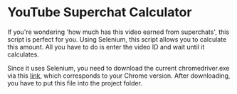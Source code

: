 # YouTube Superchat Calculator
  
If you're wondering 'how much has this video earned from superchats', this script is perfect for you. Using Selenium, this script allows you to calculate this amount.   All you have to do is enter the video ID and wait until it calculates.  
  
Since it uses Selenium, you need to download the current chromedriver.exe via this [link](https://chromedriver.chromium.org/), which corresponds to your Chrome version.  After downloading, you have to put this file into the project folder.
